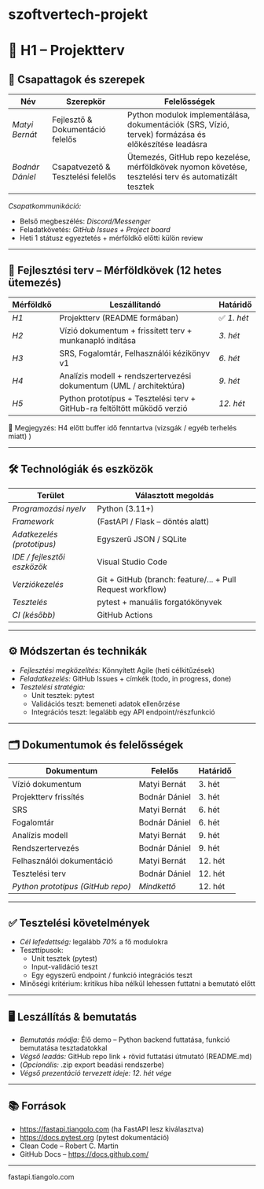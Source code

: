 # szoftvertech-projekt
# 🧩 H1 – Projektterv

## 👥 Csapattagok és szerepek

| Név | Szerepkör | Felelősségek |
|------|----------|--------------|
| *Matyi Bernát* | Fejlesztő & Dokumentáció felelős | Python modulok implementálása, dokumentációk (SRS, Vízió, tervek) formázása és előkészítése leadásra |
| *Bodnár Dániel* | Csapatvezető & Tesztelési felelős | Ütemezés, GitHub repo kezelése, mérföldkövek nyomon követése, tesztelési terv és automatizált tesztek |

*Csapatkommunikáció:*  
- Belső megbeszélés: *Discord/Messenger*
- Feladatkövetés: *GitHub Issues + Project board*
- Heti 1 státusz egyeztetés + mérföldkő előtti külön review

---

## 📆 Fejlesztési terv – Mérföldkövek (12 hetes ütemezés)

| Mérföldkő | Leszállítandó | Határidő |
|----------|--------------|----------|
| *H1* | Projektterv (README formában) | ✅ *1. hét* |
| *H2* | Vízió dokumentum + frissített terv + munkanapló indítása | *3. hét* |
| *H3* | SRS, Fogalomtár, Felhasználói kézikönyv v1 | *6. hét* |
| *H4* | Analízis modell + rendszertervezési dokumentum (UML / architektúra) | *9. hét* |
| *H5* | Python prototípus + Tesztelési terv + GitHub-ra feltöltött működő verzió | *12. hét* |
💬 Megjegyzés: H4 előtt buffer idő fenntartva (vizsgák / egyéb terhelés miatt)
)

---

## 🛠 Technológiák és eszközök

| Terület | Választott megoldás |
|--------|--------------------|
| *Programozási nyelv* | Python (3.11+) |
| *Framework* | (FastAPI / Flask – döntés alatt) |
| *Adatkezelés (prototípus)* | Egyszerű JSON / SQLite |
| *IDE / fejlesztői eszközök* | Visual Studio Code |
| *Verziókezelés* | Git + GitHub (branch: feature/... + Pull Request workflow) |
| *Tesztelés* | pytest + manuális forgatókönyvek |
| *CI (később)* | GitHub Actions |

---

## ⚙ Módszertan és technikák

- *Fejlesztési megközelítés:* Könnyített Agile (heti célkitűzések)
- *Feladatkezelés:* GitHub Issues + címkék (todo, in progress, done)
- *Tesztelési stratégia:*
  - Unit tesztek: pytest
  - Validációs teszt: bemeneti adatok ellenőrzése
  - Integrációs teszt: legalább egy API endpoint/részfunkció

---

## 🗂 Dokumentumok és felelősségek

| Dokumentum | Felelős | Határidő |
|------------|--------|----------|
| Vízió dokumentum | Matyi Bernát | 3. hét |
| Projektterv frissítés | Bodnár Dániel | 3. hét |
| SRS | Matyi Bernát | 6. hét |
| Fogalomtár | Bodnár Dániel | 6. hét |
| Analízis modell | Matyi Bernát | 9. hét |
| Rendszertervezés | Bodnár Dániel | 9. hét |
| Felhasználói dokumentáció | Matyi Bernát | 12. hét |
| Tesztelési terv | Bodnár Dániel | 12. hét |
| *Python prototípus (GitHub repo)* | *Mindkettő* | 12. hét |

---

## ✅ Tesztelési követelmények

- *Cél lefedettség:* legalább *70%* a fő modulokra
- Teszttípusok:
  - Unit tesztek (pytest)
  - Input-validáció teszt
  - Egy egyszerű endpoint / funkció integrációs teszt
- Minőségi kritérium: kritikus hiba nélkül lehessen futtatni a bemutató előtt

---

## 🖥 Leszállítás & bemutatás

- *Bemutatás módja:* Élő demo – Python backend futtatása, funkció bemutatása tesztadatokkal
- *Végső leadás:* GitHub repo link + rövid futtatási útmutató (README.md)
- (*Opcionális:* .zip export beadási rendszerbe)
- *Végső prezentáció tervezett ideje:*
*12. hét vége*

---

## 📚 Források

- https://fastapi.tiangolo.com (ha FastAPI lesz kiválasztva)
- https://docs.pytest.org (pytest dokumentáció)
- Clean Code – Robert C. Martin
- GitHub Docs – https://docs.github.com/

---

fastapi.tiangolo.com
